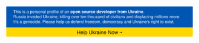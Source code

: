 [![Russia invaded Ukraine, killing tens of thousands of civilians and displacing millions more. It's a genocide. Please help us defend freedom, democracy and Ukraine's right to exist.](https://raw.githubusercontent.com/vshymanskyy/StandWithUkraine/main/banner-personal-page.svg)](https://vshymanskyy.github.io/StandWithUkraine)
